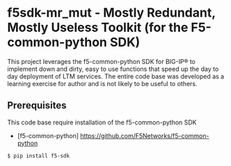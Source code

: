 # f5sdk-mr_mut - Mostly Redundant, Mostly Useless Toolkit (for the F5-common-python SDK)

This project leverages the f5-common-python SDK for BIG-IP® to implement down and dirty, easy to use functions that speed up the day to day deployment of LTM services. The entire code base was developed as a learning exercise for author and is not likely to be useful to others. 

## Prerequisites
This code base require installation of the f5-common-python SDK
* [f5-common-python] https://github.com/F5Networks/f5-common-python

```
$ pip install f5-sdk
```
